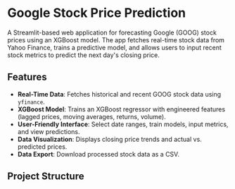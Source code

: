 # Google Stock Price Prediction

A Streamlit-based web application for forecasting Google (GOOG) stock prices using an XGBoost model. The app fetches real-time stock data from Yahoo Finance, trains a predictive model, and allows users to input recent stock metrics to predict the next day's closing price.

## Features
- **Real-Time Data**: Fetches historical and recent GOOG stock data using `yfinance`.
- **XGBoost Model**: Trains an XGBoost regressor with engineered features (lagged prices, moving averages, returns, volume).
- **User-Friendly Interface**: Select date ranges, train models, input metrics, and view predictions.
- **Data Visualization**: Displays closing price trends and actual vs. predicted prices.
- **Data Export**: Download processed stock data as a CSV.

## Project Structure